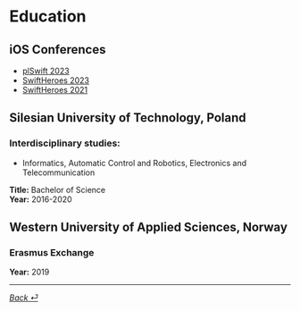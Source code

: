 # Education

## iOS Conferences
- [plSwift 2023](https://www.eventyco.com/event/plswift-2023-warsaw-poland)
- [SwiftHeroes 2023](https://swiftheroes.com/2023/)
- [SwiftHeroes 2021](https://swiftheroes.com/2021/)

## Silesian University of Technology, Poland
### Interdisciplinary studies:
- Informatics, Automatic Control and Robotics, Electronics and Telecommunication

**Title:** Bachelor of Science  
**Year:** 2016-2020  

## Western University of Applied Sciences, Norway

### Erasmus Exchange  
**Year:** 2019  


----
 [_Back ⏎_ ](../README.md)
